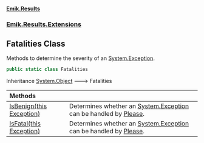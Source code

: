 #### [Emik.Results](index.md 'index')
### [Emik.Results.Extensions](Emik.Results.Extensions.md 'Emik.Results.Extensions')

## Fatalities Class

Methods to determine the severity of an [System.Exception](https://docs.microsoft.com/en-us/dotnet/api/System.Exception 'System.Exception').

```csharp
public static class Fatalities
```

Inheritance [System.Object](https://docs.microsoft.com/en-us/dotnet/api/System.Object 'System.Object') &#129106; Fatalities

| Methods | |
| :--- | :--- |
| [IsBenign(this Exception)](Fatalities.IsBenign.r3GEbHdkWAzFtiWrsM4nIA.md 'Emik.Results.Extensions.Fatalities.IsBenign(this System.Exception)') | Determines whether an [System.Exception](https://docs.microsoft.com/en-us/dotnet/api/System.Exception 'System.Exception') can be handled by [Please](Please.md 'Emik.Results.Please'). |
| [IsFatal(this Exception)](Fatalities.IsFatal.3P0PkBdmnJpaVnoT5RIz+Q.md 'Emik.Results.Extensions.Fatalities.IsFatal(this System.Exception)') | Determines whether an [System.Exception](https://docs.microsoft.com/en-us/dotnet/api/System.Exception 'System.Exception') can be handled by [Please](Please.md 'Emik.Results.Please'). |
